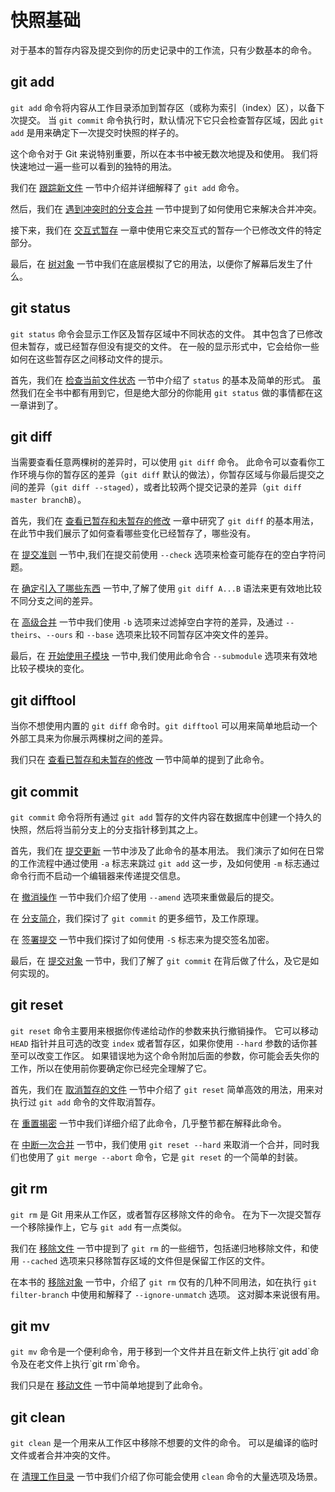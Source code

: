 

# 快照基础

<p>对于基本的暂存内容及提交到你的历史记录中的工作流，只有少数基本的命令。</p>


## git add

<p><code class="literal">git add</code> 命令将内容从工作目录添加到暂存区（或称为索引（index）区），以备下次提交。
当 <code class="literal">git commit</code> 命令执行时，默认情况下它只会检查暂存区域，因此 <code class="literal">git add</code> 是用来确定下一次提交时快照的样子的。</p>
<p>这个命令对于 Git 来说特别重要，所以在本书中被无数次地提及和使用。
我们将快速地过一遍一些可以看到的独特的用法。</p>
<p>我们在 <a id="xref--ch02-git-basics-chapter--_tracking_files" href="/chapter-2/2.html#跟踪新文件" class="xref">跟踪新文件</a> 一节中介绍并详细解释了 <code class="literal">git add</code> 命令。</p>
<p>然后，我们在 <a id="xref--ch03-git-branching--_basic_merge_conflicts" href="/chapter-3/2.html#遇到冲突时的分支合并" class="xref">遇到冲突时的分支合并</a> 一节中提到了如何使用它来解决合并冲突。</p>
<p>接下来，我们在 <a id="xref--ch07-git-tools--_interactive_staging" href="/chapter-7/2.html#交互式暂存" class="xref">交互式暂存</a> 一章中使用它来交互式的暂存一个已修改文件的特定部分。</p>
<p>最后，在 <a id="xref--ch10-git-internals--_tree_objects" href="/chapter-10/2.html#树对象" class="xref">树对象</a> 一节中我们在底层模拟了它的用法，以便你了解幕后发生了什么。</p>



## git status

<p><code class="literal">git status</code> 命令会显示工作区及暂存区域中不同状态的文件。
其中包含了已修改但未暂存，或已经暂存但没有提交的文件。
在一般的显示形式中，它会给你一些如何在这些暂存区之间移动文件的提示。</p>
<p>首先，我们在 <a id="xref--ch02-git-basics-chapter--_checking_status" href="/chapter-2/2.html#检查当前文件状态" class="xref">检查当前文件状态</a> 一节中介绍了 <code class="literal">status</code> 的基本及简单的形式。
虽然我们在全书中都有用到它，但是绝大部分的你能用 <code class="literal">git status</code> 做的事情都在这一章讲到了。</p>



## git diff

<p>当需要查看任意两棵树的差异时，可以使用 <code class="literal">git diff</code> 命令。
此命令可以查看你工作环境与你的暂存区的差异（<code class="literal">git diff</code> 默认的做法），你暂存区域与你最后提交之间的差异（<code class="literal">git diff --staged</code>），或者比较两个提交记录的差异（<code class="literal">git diff master branchB</code>）。</p>
<p>首先，我们在 <a id="xref--ch02-git-basics-chapter--_git_diff_staged" href="/chapter-2/2.html#查看已暂存和未暂存的修改" class="xref">查看已暂存和未暂存的修改</a> 一章中研究了 <code class="literal">git diff</code> 的基本用法，在此节中我们展示了如何查看哪些变化已经暂存了，哪些没有。</p>
<p>在 <a id="xref--ch05-distributed-git--_commit_guidelines" href="/chapter-5/2.html#提交准则" class="xref">提交准则</a> 一节中,我们在提交前使用 <code class="literal">--check</code> 选项来检查可能存在的空白字符问题。</p>
<p>在 <a id="xref--ch05-distributed-git--_what_is_introduced" href="/chapter-5/3.html#确定引入了哪些东西" class="xref">确定引入了哪些东西</a> 一节中,了解了使用 <code class="literal">git diff A...B</code> 语法来更有效地比较不同分支之间的差异。</p>
<p>在 <a id="xref--ch07-git-tools--_advanced_merging" href="/chapter-7/8.html#高级合并" class="xref">高级合并</a> 一节中我们使用 <code class="literal">-b</code> 选项来过滤掉空白字符的差异，及通过 <code class="literal">--theirs</code>、<code class="literal">--ours</code> 和 <code class="literal">--base</code> 选项来比较不同暂存区冲突文件的差异。</p>
<p>最后，在 <a id="xref--ch07-git-tools--_starting_submodules" href="/chapter-7/11.html#开始使用子模块" class="xref">开始使用子模块</a> 一节中,我们使用此命令合 <code class="literal">--submodule</code> 选项来有效地比较子模块的变化。</p>



## git difftool

<p>当你不想使用内置的 <code class="literal">git diff</code> 命令时。<code class="literal">git difftool</code> 可以用来简单地启动一个外部工具来为你展示两棵树之间的差异。</p>
<p>我们只在 <a href="/chapter-2/2.html#查看已暂存和未暂存的修改" class="xref">查看已暂存和未暂存的修改</a> 一节中简单的提到了此命令。</p>



## git commit

<p><code class="literal">git commit</code> 命令将所有通过 <code class="literal">git add</code> 暂存的文件内容在数据库中创建一个持久的快照，然后将当前分支上的分支指针移到其之上。</p>
<p>首先，我们在 <a id="xref--ch02-git-basics-chapter--_committing_changes" href="/chapter-2/2.html#提交更新" class="xref">提交更新</a> 一节中涉及了此命令的基本用法。
我们演示了如何在日常的工作流程中通过使用 <code class="literal">-a</code> 标志来跳过 <code class="literal">git add</code> 这一步，及如何使用 <code class="literal">-m</code> 标志通过命令行而不启动一个编辑器来传递提交信息。</p>
<p>在 <a id="xref--ch02-git-basics-chapter--_undoing" href="/chapter-2/4.html#撤消操作" class="xref">撤消操作</a> 一节中我们介绍了使用 <code class="literal">--amend</code> 选项来重做最后的提交。</p>
<p>在 <a id="xref--ch03-git-branching--_git_branches_overview" href="/chapter-3/1.html#分支简介" class="xref">分支简介</a>，我们探讨了 <code class="literal">git commit</code> 的更多细节，及工作原理。</p>
<p>在 <a id="xref--ch07-git-tools--_signing_commits" href="/chapter-7/4.html#签署工作_commits" class="xref">签署提交</a> 一节中我们探讨了如何使用 <code class="literal">-S</code> 标志来为提交签名加密。</p>
<p>最后，在 <a id="xref--ch10-git-internals--_git_commit_objects" href="/chapter-10/2.html#提交对象" class="xref">提交对象</a> 一节中，我们了解了 <code class="literal">git commit</code> 在背后做了什么，及它是如何实现的。</p>



## git reset

<p><code class="literal">git reset</code> 命令主要用来根据你传递给动作的参数来执行撤销操作。
它可以移动 <code class="literal">HEAD</code> 指针并且可选的改变 <code class="literal">index</code> 或者暂存区，如果你使用 <code class="literal">--hard</code> 参数的话你甚至可以改变工作区。
如果错误地为这个命令附加后面的参数，你可能会丢失你的工作，所以在使用前你要确定你已经完全理解了它。</p>
<p>首先，我们在 <a id="xref--ch02-git-basics-chapter--_unstaging" href="/chapter-2/4.html#取消暂存的文件" class="xref">取消暂存的文件</a> 一节中介绍了 <code class="literal">git reset</code> 简单高效的用法，用来对执行过 <code class="literal">git add</code> 命令的文件取消暂存。</p>
<p>在 <a id="xref--ch07-git-tools--_git_reset" href="/chapter-7/7.html#重置揭密" class="xref">重置揭密</a> 一节中我们详细介绍了此命令，几乎整节都在解释此命令。</p>
<p>在 <a id="xref--ch07-git-tools--_abort_merge" href="/chapter-7/8.html#中断一次合并" class="xref">中断一次合并</a> 一节中，我们使用 <code class="literal">git reset --hard</code> 来取消一个合并，同时我们也使用了 <code class="literal">git merge --abort</code> 命令，它是 <code class="literal">git reset</code> 的一个简单的封装。</p>



## git rm

<p><code class="literal">git rm</code> 是 Git 用来从工作区，或者暂存区移除文件的命令。
在为下一次提交暂存一个移除操作上，它与 <code class="literal">git add</code> 有一点类似。</p>
<p>我们在 <a id="xref--ch02-git-basics-chapter--_removing_files" href="/chapter-2/2.html#移除文件" class="xref">移除文件</a> 一节中提到了 <code class="literal">git rm</code> 的一些细节，包括递归地移除文件，和使用 <code class="literal">--cached</code> 选项来只移除暂存区域的文件但是保留工作区的文件。</p>
<p>在本书的 <a id="xref--ch10-git-internals--_removing_objects" href="/chapter-10/7.html#移除对象" class="xref">移除对象</a> 一节中，介绍了 <code class="literal">git rm</code> 仅有的几种不同用法，如在执行 <code class="literal">git filter-branch</code> 中使用和解释了 <code class="literal">--ignore-unmatch</code> 选项。
这对脚本来说很有用。</p>



## git mv

<p><code class="literal">git mv</code> 命令是一个便利命令，用于移到一个文件并且在新文件上执行`git add`命令及在老文件上执行`git rm`命令。</p>
<p>我们只是在 <a id="xref--ch02-git-basics-chapter--_git_mv" href="/chapter-2/2.html#移动文件" class="xref">移动文件</a> 一节中简单地提到了此命令。</p>



## git clean

<p><code class="literal">git clean</code> 是一个用来从工作区中移除不想要的文件的命令。
可以是编译的临时文件或者合并冲突的文件。</p>
<p>在 <a id="xref--ch07-git-tools--_git_clean" href="/chapter-7/3.html#清理工作目录" class="xref">清理工作目录</a> 一节中我们介绍了你可能会使用 <code class="literal">clean</code> 命令的大量选项及场景。</p>

